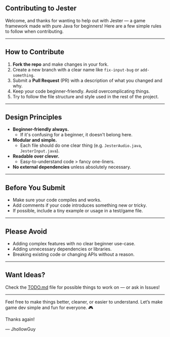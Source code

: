 ## Contributing to Jester
Welcome, and thanks for wanting to help out with Jester — a game framework made with pure Java for beginners!
Here are a few simple rules to follow when contributing.

---

## How to Contribute
1. **Fork the repo** and make changes in your fork.
2. Create a new branch with a clear name like `fix-input-bug` or `add-something`.
3. Submit a **Pull Request** (PR) with a description of what you changed and why.
4. Keep your code beginner-friendly. Avoid overcomplicating things.
5. Try to follow the file structure and style used in the rest of the project.

---

## Design Principles

- **Beginner-friendly always.**
    - If it's confusing for a beginner, it doesn't belong here.
- **Modular and simple.**
    - Each file should do one clear thing (e.g. `JesterAudio.java`, `JesterInput.java`).
- **Readable over clever.**
    - Easy-to-understand code > fancy one-liners.
- **No external dependencies** unless absolutely necessary.

---

## Before You Submit

- Make sure your code compiles and works.
- Add comments if your code introduces something new or tricky.
- If possible, include a tiny example or usage in a test/game file.

---

## Please Avoid

- Adding complex features with no clear beginner use-case.
- Adding unnecessary dependencies or libraries.
- Breaking existing code or changing APIs without a reason.

---

## Want Ideas?
Check the [TODO.md](TODO.md) file for possible things to work on — or ask in Issues!

---

Feel free to make things better, cleaner, or easier to understand.
Let’s make game dev simple and fun for everyone. 🎮

Thanks again!

— JhollowGuy